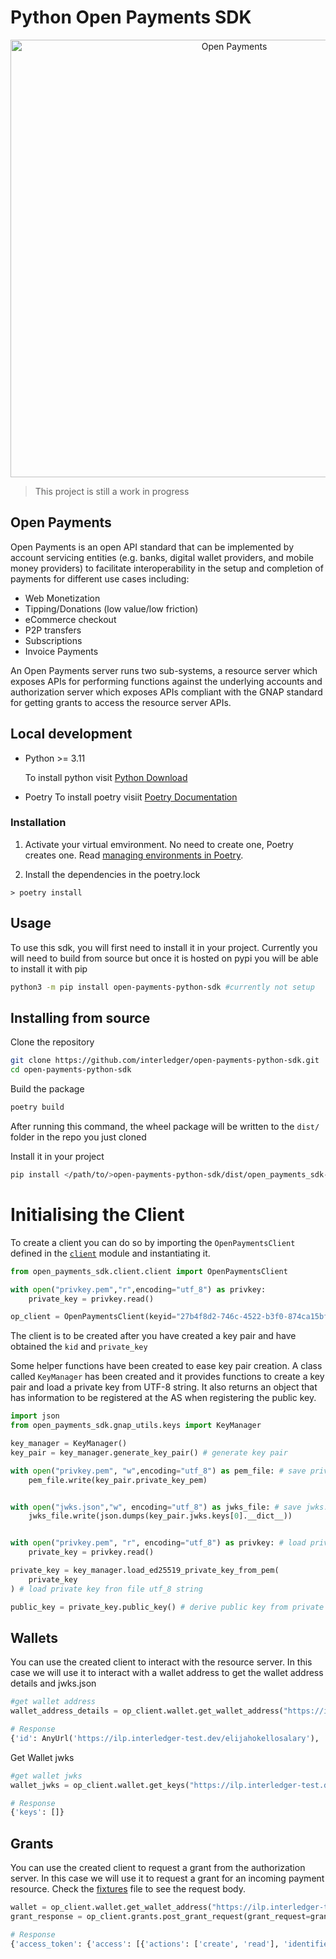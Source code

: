 # Python Open Payments SDK

<p align="center">
  <img src="https://raw.githubusercontent.com/interledger/open-payments/main/docs/public/img/logo.svg" width="700" alt="Open Payments">
</p>

> This project is still a work in progress

## Open Payments

Open Payments is an open API standard that can be implemented by account servicing entities (e.g. banks, digital wallet providers, and mobile money providers) to facilitate interoperability in the setup and completion of payments for different use cases including:

- Web Monetization
- Tipping/Donations (low value/low friction)
- eCommerce checkout
- P2P transfers
- Subscriptions
- Invoice Payments

An Open Payments server runs two sub-systems, a resource server which exposes APIs for performing functions against the underlying accounts and authorization server which exposes APIs compliant with the GNAP standard for getting grants to access the resource server APIs.

## Local development



- Python >= 3.11

  To install python visit [Python Download](https://www.python.org/downloads/)
- Poetry
  To install poetry visiit [Poetry Documentation](https://python-poetry.org/docs/)

### Installation

1. Activate your virtual emvironment. No need to create one, Poetry creates one. 
   Read [managing environments in Poetry](https://python-poetry.org/docs/managing-environments/).


2. Install the dependencies in the poetry.lock

```
> poetry install
```
## Usage 
To use this sdk, you will first need to install it in your project.  Currently you will need to build from source but once it is hosted on pypi you will be able to install it with pip

```bash
python3 -m pip install open-payments-python-sdk #currently not setup
```
## Installing from source

Clone the repository 
```bash
git clone https://github.com/interledger/open-payments-python-sdk.git
cd open-payments-python-sdk
```

Build the package
```bash
poetry build
```
After running this command, the wheel package will be written to the `dist/` folder in the repo you just cloned

Install it in your project

```bash
pip install </path/to/>open-payments-python-sdk/dist/open_payments_sdk-0.1.0-py3-none-any.whl
```

# Initialising the Client
To create a client you can do so by importing the `OpenPaymentsClient` defined in the [`client`](./src/client/client.py) module and instantiating it.

```python
from open_payments_sdk.client.client import OpenPaymentsClient

with open("privkey.pem","r",encoding="utf_8") as privkey:
    private_key = privkey.read()

op_client = OpenPaymentsClient(keyid="27b4f8d2-746c-4522-b3f0-874ca15bfe65",private_key=private_key)
```

The client is to be created after you have created a key pair and have obtained the `kid` and `private_key`

Some helper functions have been created to ease key pair creation. A class called `KeyManager` has been created and it provides functions to create a key pair and load a private key from UTF-8 string. It also returns an object that has information to be registered at the AS when registering the public key.

```python
import json
from open_payments_sdk.gnap_utils.keys import KeyManager

key_manager = KeyManager()
key_pair = key_manager.generate_key_pair() # generate key pair

with open("privkey.pem", "w",encoding="utf_8") as pem_file: # save private key to file
    pem_file.write(key_pair.private_key_pem)


with open("jwks.json","w", encoding="utf_8") as jwks_file: # save jwks.json file
    jwks_file.write(json.dumps(key_pair.jwks.keys[0].__dict__))


with open("privkey.pem", "r", encoding="utf_8") as privkey: # load private key from file system
    private_key = privkey.read()

private_key = key_manager.load_ed25519_private_key_from_pem(
    private_key
) # load private key fron file utf_8 string

public_key = private_key.public_key() # derive public key from private key
```
## Wallets
You can use the created client to interact with the resource server. In this case we will use it to interact with a wallet address to get the wallet address details and jwks.json 

```python
#get wallet address
wallet_address_details = op_client.wallet.get_wallet_address("https://ilp.interledger-test.dev/elijahokellosalary")

# Response
{'id': AnyUrl('https://ilp.interledger-test.dev/elijahokellosalary'), 'publicName': 'elijahokellosalary', 'assetCode': AssetCode(root='USD'), 'assetScale': AssetScale(root=2), 'authServer': AnyUrl('https://auth.interledger-test.dev/'), 'resourceServer': AnyUrl('https://ilp.interledger-test.dev/')}

```
Get Wallet jwks

```python
#get wallet jwks
wallet_jwks = op_client.wallet.get_keys("https://ilp.interledger-test.dev/elijahokellosalary")

# Response
{'keys': []}

```

## Grants
You can use the created client to request a grant from the authorization server. In this case we will use it to request a grant for an incoming payment resource. Check the [fixtures](./tests/conftest.py) file to see the request body.

```python
wallet = op_client.wallet.get_wallet_address("https://ilp.interledger-test.dev/5c327379")
grant_response = op_client.grants.post_grant_request(grant_request=grant_req_dto,auth_server_endpoint=str(wallet.authServer))

# Response
{'access_token': {'access': [{'actions': ['create', 'read'], 'identifier': 'https://ilp.interledger-test.dev/5c327379', 'type': 'incoming-payment'}], 'value': '2E6F040D518B6F1A0883', 'manage': 'https://auth.interledger-test.dev/token/dad85db0-804d-4778-bf78-33eb5f81d86e', 'expires_in': 600}, 'continue': {'access_token': {'value': '3A088F83D39BDCDEC995'}, 'uri': 'https://auth.interledger-test.dev/continue/d2bb7a46-8cd9-4dde-83e2-821353b50579'}}

```
